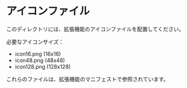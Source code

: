 # アイコンファイル

このディレクトリには、拡張機能のアイコンファイルを配置してください。

必要なアイコンサイズ：
- icon16.png (16x16)
- icon48.png (48x48)
- icon128.png (128x128)

これらのファイルは、拡張機能のマニフェストで参照されています。
